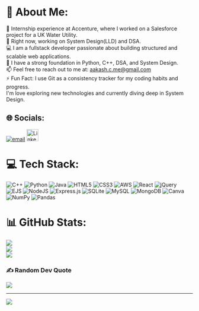 # 💫 About Me:
🔭 Internship experience at Accenture, where I worked on a Salesforce project for a UK Water Utility.<br>💪 Right now, working on System Design(LLD) and DSA.<br>💻 I am a fullstack developer passionate about building structured and scalable web applications.<br>🧠 I have a strong foundation in Python, C++, DSA, and System Design.<br>📫 Feel free to reach out to me at: aakash.c.me@gmail.com<br>⚡ Fun Fact: I use Git as a consistency tracker for my coding habits and progress.<br>I'm love exploring new technologies and currently diving deep in System Design.<br>


## 🌐 Socials:
[![email](https://img.shields.io/badge/Email-D14836?logo=gmail&logoColor=white)](mailto:aakash.c.me@gmail.com)  <a href="https://www.linkedin.com/in/aakash-chettay">
  <img src="https://cdn-icons-png.flaticon.com/128/3536/3536505.png" alt="LinkedIn" width="32" height="32">
</a>

# 💻 Tech Stack:
![C++](https://img.shields.io/badge/c++-%2300599C.svg?style=for-the-badge&logo=c%2B%2B&logoColor=white) ![Python](https://img.shields.io/badge/python-3670A0?style=for-the-badge&logo=python&logoColor=ffdd54) ![Java](https://img.shields.io/badge/java-%23ED8B00.svg?style=for-the-badge&logo=openjdk&logoColor=white) ![HTML5](https://img.shields.io/badge/html5-%23E34F26.svg?style=for-the-badge&logo=html5&logoColor=white) ![CSS3](https://img.shields.io/badge/css3-%231572B6.svg?style=for-the-badge&logo=css3&logoColor=white) ![AWS](https://img.shields.io/badge/AWS-%23FF9900.svg?style=for-the-badge&logo=amazon-aws&logoColor=white) ![React](https://img.shields.io/badge/react-%2320232a.svg?style=for-the-badge&logo=react&logoColor=%2361DAFB) ![jQuery](https://img.shields.io/badge/jquery-%230769AD.svg?style=for-the-badge&logo=jquery&logoColor=white) ![EJS](https://img.shields.io/badge/ejs-%23B4CA65.svg?style=for-the-badge&logo=ejs&logoColor=black) ![NodeJS](https://img.shields.io/badge/node.js-6DA55F?style=for-the-badge&logo=node.js&logoColor=white) ![Express.js](https://img.shields.io/badge/express.js-%23404d59.svg?style=for-the-badge&logo=express&logoColor=%2361DAFB) ![SQLite](https://img.shields.io/badge/sqlite-%2307405e.svg?style=for-the-badge&logo=sqlite&logoColor=white) ![MySQL](https://img.shields.io/badge/mysql-4479A1.svg?style=for-the-badge&logo=mysql&logoColor=white) ![MongoDB](https://img.shields.io/badge/MongoDB-%234ea94b.svg?style=for-the-badge&logo=mongodb&logoColor=white) ![Canva](https://img.shields.io/badge/Canva-%2300C4CC.svg?style=for-the-badge&logo=Canva&logoColor=white) ![NumPy](https://img.shields.io/badge/numpy-%23013243.svg?style=for-the-badge&logo=numpy&logoColor=white) ![Pandas](https://img.shields.io/badge/pandas-%23150458.svg?style=for-the-badge&logo=pandas&logoColor=white)
# 📊 GitHub Stats:
![](https://github-readme-stats.vercel.app/api?username=AakashChettay&theme=dark&hide_border=true&include_all_commits=false&count_private=true)<br/>
![](https://nirzak-streak-stats.vercel.app/?user=AakashChettay&theme=dark&hide_border=true)<br/>
![](https://github-readme-stats.vercel.app/api/top-langs/?username=AakashChettay&theme=dark&hide_border=true&include_all_commits=false&count_private=true&layout=compact)

### ✍️ Random Dev Quote
![](https://quotes-github-readme.vercel.app/api?type=horizontal&theme=light)

---
[![](https://visitcount.itsvg.in/api?id=AakashChettay&icon=0&color=0)](https://visitcount.itsvg.in)

<!-- Proudly created with GPRM ( https://gprm.itsvg.in ) -->
